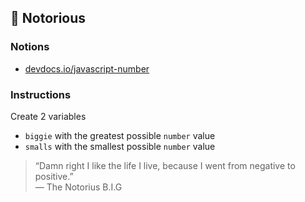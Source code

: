 ## 🌟 Notorious

### Notions

- [devdocs.io/javascript-number](https://devdocs.io/javascript-number/)

### Instructions

Create 2 variables

- `biggie` with the greatest possible `number` value
- `smalls` with the smallest possible `number` value

> “Damn right I like the life I live, because I went from negative to positive.”
> \
> ― The Notorius B.I.G
